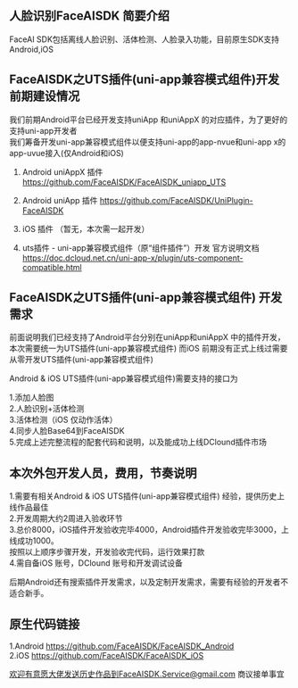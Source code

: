 ## 人脸识别FaceAISDK 简要介绍
 FaceAI SDK包括离线人脸识别、活体检测、人脸录入功能，目前原生SDK支持Android,iOS

## FaceAISDK之UTS插件(uni-app兼容模式组件)开发前期建设情况
 我们前期Android平台已经开发支持uniApp 和uniAppX 的对应插件，为了更好的支持uni-app开发者  
 我们筹备开发uni-app兼容模式组件以便支持uni-app的app-nvue和uni-app x的app-uvue接入(仅Android和iOS)  

 1. Android uniAppX 插件 https://github.com/FaceAISDK/FaceAISDK_uniapp_UTS  
 2. Android uniApp  插件 https://github.com/FaceAISDK/UniPlugin-FaceAISDK  
 3. iOS 插件 （暂无，本次需一起开发）  

 4. uts插件 - uni-app兼容模式组件（原“组件插件”）开发 官方说明文档  
 https://doc.dcloud.net.cn/uni-app-x/plugin/uts-component-compatible.html  

##  FaceAISDK之UTS插件(uni-app兼容模式组件) 开发需求

  前面说明我们已经支持了Android平台分别在uniApp和uniAppX 中的插件开发，本次需要统一为UTS插件(uni-app兼容模式组件)
  而iOS 前期没有正式上线过需要从零开发UTS插件(uni-app兼容模式组件)  
  
  Android & iOS UTS插件(uni-app兼容模式组件)需要支持的接口为  

  1.添加人脸图  
  2.人脸识别+活体检测  
  3.活体检测（iOS 仅动作活体）  
  4.同步人脸Base64到FaceAISDK  
  5.完成上述完整流程的配套代码和说明，以及能成功上线DClound插件市场  
  
## 本次外包开发人员，费用，节奏说明
  1.需要有相关Android & iOS UTS插件(uni-app兼容模式组件) 经验，提供历史上线作品最佳  
  2.开发周期大约2周进入验收环节  
  3.总价8000，iOS插件开发验收完毕4000，Android插件开发验收完毕3000，上线成功1000。  
    按照以上顺序步骤开发，开发验收完代码，运行效果打款  
  4.需自备iOS 账号，DClound 账号和开发调试设备  

 后期Android还有搜索插件开发需求，以及定制开发需求，需要有经验的开发者不适合新手。
 

## 原生代码链接
  1.Android https://github.com/FaceAISDK/FaceAISDK_Android  
  2.iOS     https://github.com/FaceAISDK/FaceAISDK_iOS
  

欢迎有意愿大佬发送历史作品到FaceAISDK.Service@gmail.com 商议接单事宜